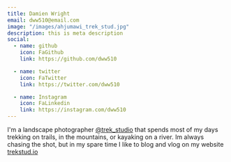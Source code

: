 ```yaml
---
title: Damien Wright
email: dww510@email.com
image: "/images/ahjumawi_trek_stud.jpg"
description: this is meta description
social:
  - name: github
    icon: FaGithub
    link: https://github.com/dww510

  - name: twitter
    icon: FaTwitter
    link: https://twitter.com/dww510

  - name: Instagram
    icon: FaLinkedin
    link: https://instagram.com/dww510
---
```


I'm a landscape photographer <a href="https://trek.studio">@trek_studio</a> that spends most of my days trekking on trails, in the mountains, or kayaking on a river. Im always chasing the shot, but in my spare time I like to blog and vlog on my website <a href="https://trekstud.io">trekstud.io</a>